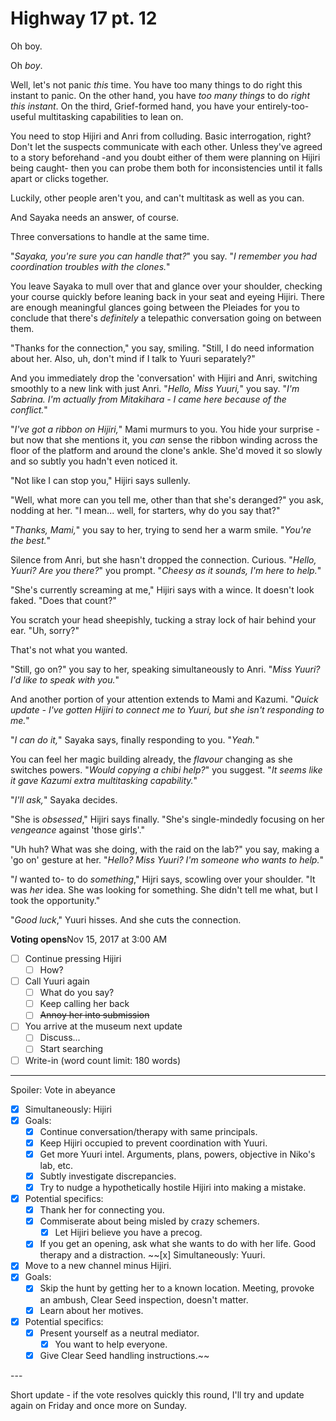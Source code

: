 # Highway 17 pt. 12

Oh boy.

Oh *boy*.

Well, let's not panic *this* time. You have too many things to do right this instant to panic. On the other hand, you have *too many things* to do *right this instant*. On the third, Grief-formed hand, you have your entirely-too-useful multitasking capabilities to lean on.

You need to stop Hijiri and Anri from colluding. Basic interrogation, right? Don't let the suspects communicate with each other. Unless they've agreed to a story beforehand -and you doubt either of them were planning on Hijiri being caught- then you can probe them both for inconsistencies until it falls apart or clicks together.

Luckily, other people aren't you, and can't multitask as well as you can.

And Sayaka needs an answer, of course.

Three conversations to handle at the same time.

"*Sayaka, you're sure you can handle that?*" you say. "*I remember you had coordination troubles with the clones.*"

You leave Sayaka to mull over that and glance over your shoulder, checking your course quickly before leaning back in your seat and eyeing Hijiri. There are enough meaningful glances going between the Pleiades for you to conclude that there's *definitely* a telepathic conversation going on between them.

"Thanks for the connection," you say, smiling. "Still, I do need information about her. Also, uh, don't mind if I talk to Yuuri separately?"

And you immediately drop the 'conversation' with Hijiri and Anri, switching smoothly to a new link with just Anri. "*Hello, Miss Yuuri,*" you say. "*I'm Sabrina. I'm actually from Mitakihara - I came here because of the conflict.*"

"*I've got a ribbon on Hijiri,*" Mami murmurs to you. You hide your surprise - but now that she mentions it, you *can* sense the ribbon winding across the floor of the platform and around the clone's ankle. She'd moved it so slowly and so subtly you hadn't even noticed it.

"Not like I can stop you," Hijiri says sullenly.

"Well, what more can you tell me, other than that she's deranged?" you ask, nodding at her. "I mean... well, for starters, why do you say that?"

"*Thanks, Mami,*" you say to her, trying to send her a warm smile. "*You're the best.*"

Silence from Anri, but she hasn't dropped the connection. Curious. "*Hello, Yuuri? Are you there?*" you prompt. "*Cheesy as it sounds, I'm here to help.*"

"She's currently screaming at me," Hijiri says with a wince. It doesn't look faked. "Does that count?"

You scratch your head sheepishly, tucking a stray lock of hair behind your ear. "Uh, sorry?"

That's not what you wanted.

"Still, go on?" you say to her, speaking simultaneously to Anri. "*Miss Yuuri? I'd like to speak with you.*"

And another portion of your attention extends to Mami and Kazumi. "*Quick update - I've gotten Hijiri to connect me to Yuuri, but she isn't responding to me.*"

"*I can do it,*" Sayaka says, finally responding to you. "*Yeah.*"

You can feel her magic building already, the *flavour* changing as she switches powers. "*Would copying a chibi help?*" you suggest. "*It seems like it gave Kazumi extra multitasking capability.*"

"*I'll ask,*" Sayaka decides.

"She is *obsessed*," Hijiri says finally. "She's single-mindedly focusing on her *vengeance* against 'those girls'."

"Uh huh? What was she doing, with the raid on the lab?" you say, making a 'go on' gesture at her. "*Hello? Miss Yuuri? I'm someone who wants to help.*"

"*I* wanted to- to do *something*," Hijri says, scowling over your shoulder. "It was *her* idea. She was looking for something. She didn't tell me what, but I took the opportunity."

"*Good luck*," Yuuri hisses. And she cuts the connection.

**Voting opens**Nov 15, 2017 at 3:00 AM

- [ ] Continue pressing Hijiri
  - [ ] How?
- [ ] Call Yuuri again
  - [ ] What do you say?
  - [ ] Keep calling her back
  - [ ] ~~Annoy her into submission~~
- [ ] You arrive at the museum next update
  - [ ] Discuss...
  - [ ] Start searching
- [ ] Write-in (word count limit: 180 words)

---

Spoiler: Vote in abeyance

- [x] Simultaneously: Hijiri
- [x] Goals:
  - [x] Continue conversation/therapy with same principals.
  - [x] Keep Hijiri occupied to prevent coordination with Yuuri.
  - [x] Get more Yuuri intel. Arguments, plans, powers, objective in Niko's lab, etc.
  - [x] Subtly investigate discrepancies.
  - [x] Try to nudge a hypothetically hostile Hijiri into making a mistake.
- [x] Potential specifics:
  - [x] Thank her for connecting you.
  - [x] Commiserate about being misled by crazy schemers.
    - [x] Let Hijiri believe you have a precog.
  - [x] If you get an opening, ask what she wants to do with her life. Good therapy and a distraction.
~~\[x] Simultaneously: Yuuri.
- [x] Move to a new channel minus Hijiri.
- [x] Goals:
  - [x] Skip the hunt by getting her to a known location. Meeting, provoke an ambush, Clear Seed inspection, doesn't matter.
  - [x] Learn about her motives.
- [x] Potential specifics:
  - [x] Present yourself as a neutral mediator.
    - [x] You want to help everyone.
  - [x] Give Clear Seed handling instructions.~~

---​

Short update - if the vote resolves quickly this round, I'll try and update again on Friday and once more on Sunday.
